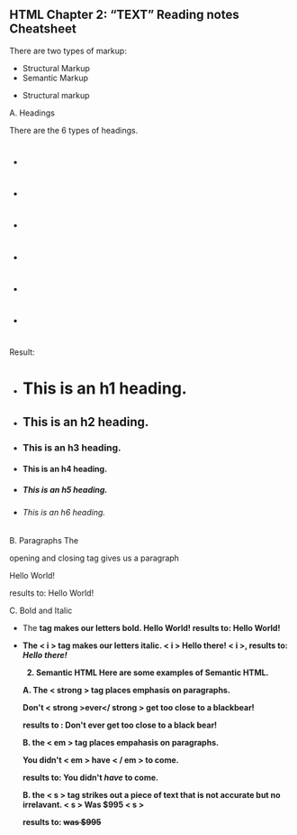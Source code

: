 ## HTML Chapter 2: “TEXT” Reading notes Cheatsheet

There are two types of markup:

- Structural Markup
- Semantic Markup

* Structural markup

A. Headings

There are the 6 types of headings.

- <h1>
- <h2>
- <h3>
- <h4>
- <h5>
- <h6>

Result:

- # This is an h1 heading.
- ## This is an h2 heading.
- ### This is an h3 heading.
- #### This is an h4 heading.
- ##### This is an h5 heading.
- ###### This is an h6 heading.

B. Paragraphs
The <p> opening and closing tag gives us a paragraph

<p> Hello World! </p>

results to:
Hello World!


C. Bold and Italic

- The <b> tag makes our letters bold.
  <b> Hello World! </b>
  results to:
  **Hello World!**

- The < i > tag makes our letters italic.
  < i > Hello there! < i >,
  results to:
  _Hello there!_

  2.  Semantic HTML
      Here are some examples of Semantic HTML.

  A. The < strong > tag places emphasis on paragraphs.

  Don't < strong >ever</ strong > get too close to a blackbear!

  results to :
  Don't **ever** get too close to a black bear!

  B. the < em > tag places empahasis on paragraphs.

  You didn't < em > have < / em > to come.

  results to:
  You didn't *have* to come.

  B.  the < s > tag strikes out a piece of text that is not accurate but no irrelavant.
   < s > Was $995 < s >

   results to:
   ~~was $995~~
